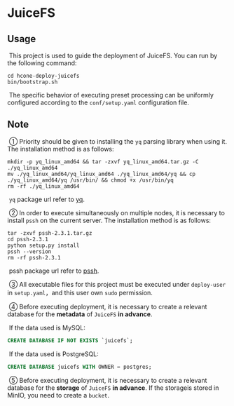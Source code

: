 # JuiceFS



## Usage

​    This project is used to guide the deployment of JuiceFS. You can run by the following command:

```shell
cd hcone-deploy-juicefs
bin/bootstrap.sh
```

​     The specific behavior of executing preset processing can be uniformly configured according to the `conf/setup.yaml` configuration file.



## Note

​	① Priority should be given to installing the `yq` parsing library when using it. The installation method is as follows: 

```shell
mkdir -p yq_linux_amd64 && tar -zxvf yq_linux_amd64.tar.gz -C ./yq_linux_amd64
mv ./yq_linux_amd64/yq_linux_amd64 ./yq_linux_amd64/yq && cp ./yq_linux_amd64/yq /usr/bin/ && chmod +x /usr/bin/yq
rm -rf ./yq_linux_amd64
```

​		`yq` package url refer to [yq](https://github.com/mikefarah/yq/releases). 

​    ② In order to execute simultaneously on multiple nodes, it is necessary to install `pssh` on the current server. The installation method is as follows: 

```shell
tar -zxvf pssh-2.3.1.tar.gz
cd pssh-2.3.1
python setup.py install
pssh --version
rm -rf pssh-2.3.1
```

​        pssh package url refer to [pssh](https://pypi.org/project/pssh/#files). 

​     ③ All executable files for this project must be executed under `deploy-user` in `setup.yaml`，and this user own `sudo` permission. 

​     ④ Before executing deployment, it is necessary to create a relevant database for the **metadata** of `JuiceFS` **in advance**.

​          If the data used is MySQL:

```sql
CREATE DATABASE IF NOT EXISTS `juicefs`;
```

​          If the data used is PostgreSQL:

```sql
CREATE DATABASE juicefs WITH OWNER = postgres;
```

​     ⑤ Before executing deployment, it is necessary to create a relevant database for the **storage** of `JuiceFS` **in advance**. If the storageis stored in MinIO, you need to create a `bucket`.